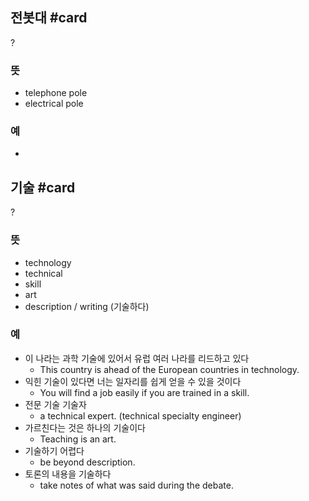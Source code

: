## 전봇대 #card
?
### 뜻
- telephone pole
- electrical pole
### 예
-
<!--SR:!2025-02-07,28,230-->

## 기술 #card
?
### 뜻
- technology
- technical
- skill
- art
- description / writing (기술하다)
### 예
- 이 나라는 과학 기술에 있어서 유럽 여러 나라를 리드하고 있다
	- This country is ahead of the European countries in technology.
- 익힌 기술이 있다면 너는 일자리를 쉽게 얻을 수 있을 것이다
	- You will find a job easily if you are trained in a skill.
- 전문 기술 기술자
	- a technical expert. (technical specialty engineer)
- 가르친다는 것은 하나의 기술이다
	- Teaching is an art.
- 기술하기 어렵다
	- be beyond description.
- 토론의 내용을 기술하다
	- take notes of what was said during the debate.
<!--SR:!2025-02-01,32,270-->


